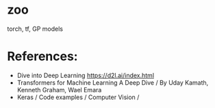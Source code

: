 # zoo
torch, tf, GP models



# References:
- Dive into Deep Learning https://d2l.ai/index.html
- Transformers for Machine Learning A Deep Dive / By Uday Kamath, Kenneth Graham, Wael Emara
- Keras / Code examples / Computer Vision /
